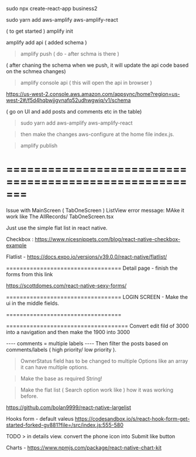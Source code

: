 

sudo npx create-react-app business2

sudo yarn add aws-amplify aws-amplify-react


( to get started )
amplify init 

amplify add api 
(  added schema )

>amplify push  ( do - after schma is there )

( after chaning the schema when we push, it will update the api 
code based on the schmea changes)

> amplify console api  ( this will open the api in browser )

https://us-west-2.console.aws.amazon.com/appsync/home?region=us-west-2#/f5d4hqbwjjgvnafq52udhwgwiq/v1/schema


( go on UI and add posts and comments etc in the table)

> sudo yarn add aws-amplify aws-amplify-react

>  then make the changes aws-configure at the home file index.js. 


>amplify publish 

=======================================================
=======================================================

Issue with MainScreen ( TabOneScreen )  ListView error message:  MAke it work like
The AllRecords/ TabOneScreen.tsx

Just use the simple flat list in react native. 

Checkbox :
https://www.nicesnippets.com/blog/react-native-checkbox-example

Flatlist - 
https://docs.expo.io/versions/v39.0.0/react-native/flatlist/

==================================
Detail page - finish the forms from this link 

https://scottdomes.com/react-native-sexy-forms/

==================================
LOGIN SCREEN - 
Make the ui in the middle fields. 

==================================




====================================
Convert edit fild of 3000 into a navigation and then 
make the 1900 into 3000

---- comments = multiple labels ---- 
Then filter the posts based on comments/labels ( high priority/ low priority ). 


> OwnerStatus field has to be changed to multiple Options like an array it can have multiple options. 

> Make the base as required String! 


>  Make the flat list ( Search option work like ) how it was working before. 

https://github.com/bolan9999/react-native-largelist


Hooks form - default valeus 
https://codesandbox.io/s/react-hook-form-get-started-forked-gv881?file=/src/index.js:555-580


TODO > in details view.  convert the phone icon into Submit like button 


Charts - https://www.npmjs.com/package/react-native-chart-kit


